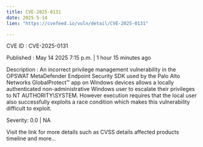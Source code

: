 ```yaml
---
title: CVE-2025-0131
date: 2025-5-14
lien: "https://cvefeed.io/vuln/detail/CVE-2025-0131"

---
```


CVE ID : CVE-2025-0131

Published :  May 14
2025
7:15 p.m. | 1 hour
15 minutes ago

Description : An incorrect privilege management vulnerability in the OPSWAT MetaDefender Endpoint Security SDK used by the Palo Alto Networks GlobalProtect™ app on Windows devices allows a locally authenticated non-administrative Windows user to escalate their privileges to NT AUTHORITY\SYSTEM. However
execution requires that the local user also successfully exploits a race condition
which makes this vulnerability difficult to exploit.

Severity: 0.0 | NA

Visit the link for more details
such as CVSS details
affected products
timeline
and more...
